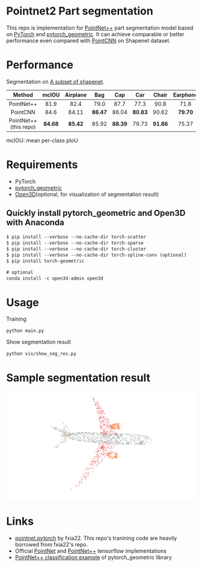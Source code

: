 # Pointnet2 Part segmentation
This repo is implementation for [PointNet++](https://arxiv.org/abs/1706.02413) part segmentation model based on [PyTorch](https://pytorch.org) and [pytorch_geometric](https://github.com/rusty1s/pytorch_geometric). It can achieve comparable or better performance even compared with [PointCNN](https://arxiv.org/abs/1801.07791) on Shapenet dataset.


# Performance
Segmentation on  [A subset of shapenet](http://web.stanford.edu/~ericyi/project_page/part_annotation/index.html).

| Method | mcIOU|Airplane|Bag|Cap|Car|Chair|Earphone|Guitar|Knife|Lamp|Laptop|Motorbike|Mug|Pistol|Rocket|Skateboard|Table
| :---: | :---: | :---: | :---: | :---: | :---: | :---: | :---: | :---: | :---: | :---: | :---: | :---: | :---: | :---: | :---: | :---: | :---: | 
| PointNet++   | 81.9| 82.4| 79.0| 87.7| 77.3 |90.8| 71.8| 91.0| 85.9| 83.7| 95.3| 71.6| 94.1| 81.3| 58.7| 76.4| 82.6| 
| PointCNN     | 84.6| 84.11| **86.47**| 86.04| **80.83**| 90.62| **79.70**| 92.32| 88.44| 85.31| 96.11| **77.20**| 95.28| 84.21| 64.23| **80.00**| 82.99| 
| PointNet++(this repo) | **84.68**| **85.42**| 85.92| **88.39**| 79.73| **91.86**| 75.37| **92.95**| **88.56**| **85.72**| **97.00**| 72.94| **96.88**| **84.52**| **64.38**| 79.39| **85.91**|

mcIOU: mean per-class pIoU

# Requirements
- PyTorch
- [pytorch_geometric](https://github.com/rusty1s/pytorch_geometric)
- [Open3D](https://github.com/intel-isl/Open3D)(optional, for visualization of segmentation result)

## Quickly install pytorch_geometric and Open3D with Anaconda
```
$ pip install --verbose --no-cache-dir torch-scatter
$ pip install --verbose --no-cache-dir torch-sparse
$ pip install --verbose --no-cache-dir torch-cluster
$ pip install --verbose --no-cache-dir torch-spline-conv (optional)
$ pip install torch-geometric
```

```
# optional
conda install -c open3d-admin open3d
```

# Usage
Training
```
python main.py
```

Show segmentation result
```
python vis/show_seg_res.py
```

# Sample segmentation result
![segmentation_result](figs/segmentation_result.png)


# Links
-  [pointnet.pytorch](https://github.com/fxia22/pointnet.pytorch) by fxia22. This repo's tranining code are heavily borrowed from fxia22's repo.
- Official [PointNet](https://github.com/charlesq34/pointnet) and [PointNet++](https://github.com/charlesq34/pointnet2) tensorflow implementations
- [PointNet++ classification example](https://github.com/rusty1s/pytorch_geometric/blob/master/examples/pointnet%2B%2B.py) of pytorch_geometric library
